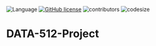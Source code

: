 ![Language](https://img.shields.io/badge/language-python-blue.svg)
[![GitHub license](https://img.shields.io/github/license/Naereen/StrapDown.js.svg)](https://github.com/kafreeman22/DATA-512-Project_1/blob/main/LICENSE)
![contributors](https://img.shields.io/github/contributors/kafreeman22/DATA-512-Project_1) 
![codesize](https://img.shields.io/github/languages/code-size/kafreeman22/DATA-512-Project_1.svg) 

# DATA-512-Project
